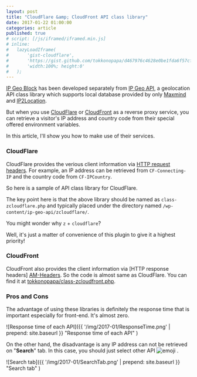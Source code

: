 ```yaml
---
layout: post
title: "CloudFlare &amp; CloudFront API class library"
date: 2017-01-22 01:00:00
categories: article
published: true
# script: [/js/iframed/iframed.min.js]
# inline:
# 	lazyLoadIframe(
# 		'gist-cloudflare',
# 		'https://gist.github.com/tokkonopapa/d467976c4628e0be1fda6f57cf721c21.js',
# 		'width:100%; height:0'
# 	);
---
```


[IP Geo Block][IP-Geo-Block] has been developed separately from 
[IP Geo API][IP-Geo-API], a geolocation API class library which 
supports local database provided by only [Maxmind][Maxmind] and 
[IP2Location][IP2Location].

But when you use [CloudFlare][CloudFlare] or [CloudFront][CloudFront] as a 
reverse proxy service, you can retrieve a visitor's IP address and country 
code from their special offered environment variables.

In this article, I'll show you how to make use of their services.

<!--more-->

### CloudFlare ###

CloudFlare provides the verious client information via 
[HTTP request headers][CF-Headers]. For example, an IP address can be 
retrieved from `CF-Connecting-IP` and the country code from `CF-IPCountry`.

So here is a sample of API class library for CloudFlare.

<!--<div id="gist-cloudflare"></div>-->
<script src="https://gist.github.com/tokkonopapa/d467976c4628e0be1fda6f57cf721c21.js"></script>

The key point here is that the above library should be named as 
`class-zcloudflare.php` and typically placed under the directory 
named `/wp-content/ip-geo-api/zcloudflare/`.

You might wonder why `z` + `cloudflare`?

Well, it's just a matter of convenience of this plugin to give it 
a highest priority!

### CloudFront ###

CloudFront also provides the client information via [HTTP response headers]
[AM-Headers]. So the code is almost same as CloudFlare. You can find it at 
[tokkonopapa/class-zcloudfront.php][AM-ClassLib].

### Pros and Cons ###

The advantage of using these libraries is definitely the response time that 
is important especially for front-end. It's almost zero.

![Response time of each API]({{ '/img/2017-01/ResponseTime.png' | prepend: site.baseurl }}
 "Response time of each API"
)

On the other hand, the disadvantage is any IP address can not be retrieved 
on "**Search**" tab. In this case, you should just select other API 
<span class="emoji">
![emoji](https://assets-cdn.github.com/images/icons/emoji/unicode/1f60c.png)
</span>.

![Search tab]({{ '/img/2017-01/SearchTab.png' | prepend: site.baseurl }}
 "Search tab"
)

[IP-Geo-Block]: https://wordpress.org/plugins/ip-geo-block/ "WordPress › IP Geo Block « WordPress Plugins"
[IP-Geo-API]:   https://github.com/tokkonopapa/WordPress-IP-Geo-API "tokkonopapa/WordPress-IP-Geo-API: A class library combined with WordPress plugin IP Geo Block to handle geo-location database of Maxmind and IP2Location."
[Maxmind]:      https://www.maxmind.com/ "IP Geolocation and Online Fraud Prevention | MaxMind"
[IP2Location]:  http://www.ip2location.com/ "IP Address to Identify Geolocation Information"
[CloudFlare]:   https://www.cloudflare.com/ "Cloudflare - The Web Performance & Security Company | Cloudflare"
[CloudFront]:   https://aws.amazon.com/cloudfront/ "Amazon CloudFront – Content Delivery Network (CDN)"
[CF-Headers]:   https://support.cloudflare.com/hc/en-us/articles/200170986-How-does-CloudFlare-handle-HTTP-Request-headers- "How does CloudFlare handle HTTP Request headers? &ndash; Cloudflare Support"
[AM-Headers]:   http://docs.aws.amazon.com/AmazonCloudFront/latest/DeveloperGuide/RequestAndResponseBehaviorCustomOrigin.html "Request and Response Behavior for Custom Origins - Amazon CloudFront"
[CF-ClassLib]:  https://gist.github.com/tokkonopapa/d467976c4628e0be1fda6f57cf721c21 "IP Geo Block api class library for CloudFlare"
[AM-ClassLib]:  https://gist.github.com/tokkonopapa/15c2175870ad646f6989efbe59a1e211 "IP Geo Block api class library for CloudFront"
